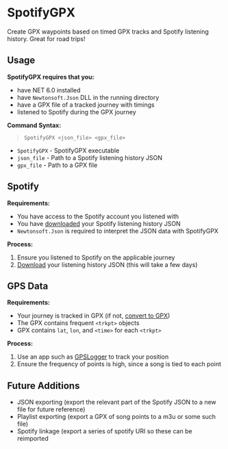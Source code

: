 ﻿# SpotifyGPX

Create GPX waypoints based on timed GPX tracks and Spotify listening history. Great for road trips!

## Usage

**SpotifyGPX requires that you:**

 - have NET 6.0 installed
 - have `Newtonsoft.Json` DLL in the running directory
 - have a GPX file of a tracked journey with timings
 - listened to Spotify during the GPX journey

**Command Syntax:**

> `SpotifyGPX <json_file> <gpx_file>`

 - `SpotifyGPX` - SpotifyGPX executable
 - `json_file` - Path to a Spotify listening history JSON
 - `gpx_file` - Path to a GPX file

## Spotify

**Requirements:**
 - You have access to the Spotify account you listened with
 - You have [downloaded](https://www.spotify.com/account/privacy/) your Spotify listening history JSON
 - `Newtonsoft.Json` is required to interpret the JSON data with SpotifyGPX

**Process:**
 1. Ensure you listened to Spotify on the applicable journey
 2. [Download](https://www.spotify.com/account/privacy/) your listening history JSON (this will take a few days)

## GPS Data

**Requirements:**
 - Your journey is tracked in GPX (if not, [convert to GPX](https://www.gpsvisualizer.com/convert_input))
 - The GPX contains frequent `<trkpt>` objects
 - GPX contains `lat`, `lon`, and `<time>` for each `<trkpt>`

**Process:**
 1. Use an app such as [GPSLogger](https://github.com/mendhak/gpslogger) to track your position
 2. Ensure the frequency of points is high, since a song is tied to each point

## Future Additions

 - JSON exporting (export the relevant part of the Spotify JSON to a new file for future reference)
 - Playlist exporting (export a GPX of song points to a m3u or some such file)
 - Spotify linkage (export a series of spotify URI so these can be reimported
